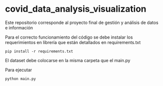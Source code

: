 # covid_data_analysis_visualization
Este repositorio corresponde al proyecto final de gestión y análisis de datos e información

Para el correcto funcionamiento del código se debe instalar los requerimientos en librería que están detallados en requirements.txt

	pip install -r requirements.txt

El dataset debe colocarse en la misma carpeta que el main.py

Para ejecutar
	
	python main.py
